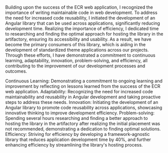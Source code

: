 Building upon the success of the ECR web application, I recognized the importance of writing maintainable code in web development. To address the need for increased code reusability, I initiated the development of an Angular library that can be used across applications, significantly reducing development time. Realizing the importance of efficiency, I dedicated time to researching and finding the optimal approach for hosting the library in the artifactory, ensuring its accessibility and usability. As a result, we have become the primary consumers of this library, which is aiding in the development of standardized theme applications across our projects. Through these efforts, I have demonstrated a commitment to continuous learning, adaptability, innovation, problem-solving, and efficiency, all contributing to the improvement of our development processes and outcomes.

Continuous Learning: Demonstrating a commitment to ongoing learning and improvement by reflecting on lessons learned from the success of the ECR web application.
Adaptability: Recognizing the need for increased code maintainability and reusability in Angular development and taking proactive steps to address these needs.
Innovation: Initiating the development of an Angular library to promote code reusability across applications, showcasing innovative thinking to improve development efficiency.
Problem-solving: Spending several hours researching and finding a better approach to hosting the library in the artifactory after realizing the initial placement was not recommended, demonstrating a dedication to finding optimal solutions.
Efficiency: Striving for efficiency by developing a framework-agnostic library that reduces application development time by 40%, and further enhancing efficiency by streamlining the library's hosting process.
